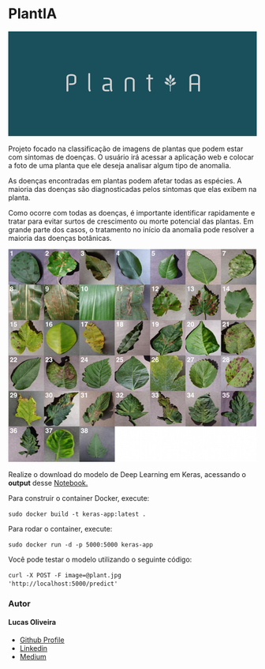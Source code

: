 # PlantIA

![alt text](https://github.com/LucasOliveiraS/plantia-startup/blob/master/img/logo.png)

Projeto focado na classificação de imagens de plantas que podem estar com sintomas de doenças. O usuário irá acessar a aplicação web e colocar a foto de uma planta que ele deseja analisar algum tipo de anomalia.


As doenças encontradas em plantas podem afetar todas as espécies. A maioria das doenças são diagnosticadas pelos sintomas que elas exibem na planta.

Como ocorre com todas as doenças, é importante identificar rapidamente e tratar para evitar surtos de crescimento ou morte potencial das plantas. Em grande parte dos casos, o tratamento no início da anomalia pode resolver a maioria das doenças botânicas.

![alt text](https://github.com/LucasOliveiraS/plantia-startup/blob/master/img/plantas-exemplo.jpeg)

Realize o download do modelo de Deep Learning em Keras, acessando o <b>output</b> desse 
<a href="https://www.kaggle.com/oliveirasp6/plant-disease-detection-using-keras/output?scriptVersionId=21258537">Notebook.</a> 


Para construir o container Docker, execute:

<code>sudo docker build -t keras-app:latest .</code>

Para rodar o container, execute:

<code>sudo docker run -d -p 5000:5000 keras-app</code>

Você pode testar o modelo utilizando o seguinte código:

<code>curl -X POST -F image=@plant.jpg 'http://localhost:5000/predict'</code>

<h3>Autor</h3>
<h4>Lucas Oliveira</h4>

 <ul>
  <li><a href="https://github.com/LucasOliveiraS">Github Profile</a></li>
  <li><a href="https://www.linkedin.com/in/lucas-oliveira-492723127/">Linkedin</a></li>
 <li><a href="https://medium.com/@lucasoliveiras">Medium</a></li>
</ul> 
